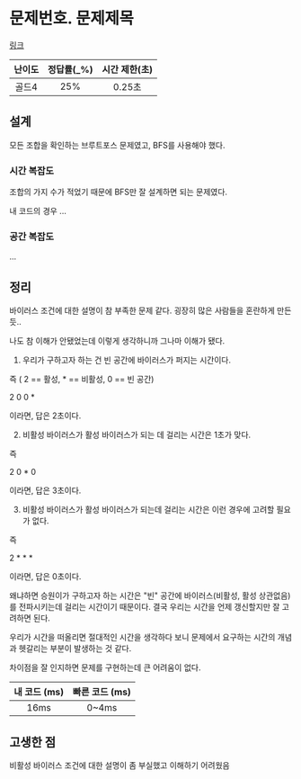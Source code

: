 # 문제번호. 문제제목

[링크](https://www.acmicpc.net/problem/17142)

| 난이도 | 정답률(\_%) | 시간 제한(초) |
| :----: | :---------: | :-----------: |
|    골드4    |       25%      |       0.25초        |

## 설계

모든 조합을 확인하는 브루트포스 문제였고, BFS를 사용해야 했다.

### 시간 복잡도

조합의 가지 수가 적었기 때문에 BFS만 잘 설계하면 되는 문제였다.

내 코드의 경우 ...

### 공간 복잡도

...

## 정리

바이러스 조건에 대한 설명이 참 부족한 문제 같다. 굉장히 많은 사람들을 혼란하게 만든 듯..

나도 참 이해가 안됐었는데 이렇게 생각하니까 그나마 이해가 됐다.

1. 우리가 구하고자 하는 건 빈 공간에 바이러스가 퍼지는 시간이다.

즉  ( 2 == 활성, * == 비활성, 0 == 빈 공간)

2 0 0 *

이라면, 답은 2초이다.

2. 비활성 바이러스가 활성 바이러스가 되는 데 걸리는 시간은 1초가 맞다.

즉

2 0 * 0

이라면, 답은 3초이다.

3. 비활성 바이러스가 활성 바이러스가 되는데 걸리는 시간은 이런 경우에 고려할 필요가 없다.

즉

2 * * *

이라면, 답은 0초이다.

왜냐하면 승원이가 구하고자 하는 시간은 "빈" 공간에 바이러스(비활성, 활성 상관없음)를 전파시키는데 걸리는 시간이기 때문이다. 결국 우리는 시간을 언제 갱신할지만 잘 고려하면 된다.

우리가 시간을 떠올리면 절대적인 시간을 생각하다 보니 문제에서 요구하는 시간의 개념과 헷갈리는 부분이 발생하는 것 같다.

차이점을 잘 인지하면 문제를 구현하는데 큰 어려움이 없다.

| 내 코드 (ms) | 빠른 코드 (ms) |
| :----------: | :------------: |
|       16ms       |       0~4ms         |

## 고생한 점

비활성 바이러스 조건에 대한 설명이 좀 부실했고 이해하기 어려웠음